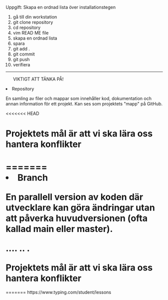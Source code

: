 Uppgift: Skapa en ordnad lista över installationstegen
1. gå till din workstation
2. git clone repository
3. cd repository
4. vim READ ME file
5. skapa en ordnad lista 
6. spara
7. git add .
8. git commit
9. git push
10. verifiera 
---
<ul>VIKTIGT ATT TÄNKA PÅ!</ul>
<li>Repository</li>
<p> En samling av filer och mappar som innehåller kod, dokumentation och annan information för ett projekt. Kan ses som projektets "mapp" på GitHub.</p>
<<<<<<< HEAD
<h1>Projektets mål är att vi ska lära oss hantera konflikter<h1
https://www.typing.com/student/lessons
>
=======
<li>Branch</li>
<p>En parallell version av koden där utvecklare kan göra ändringar utan att påverka huvudversionen (ofta kallad main eller master).</p>
<p>.... .. .</p
=======

<h1>Projektets mål är att vi ska lära oss hantera konflikter</h1>
=======
<link>https://www.typing.com/student/lessons</link>



